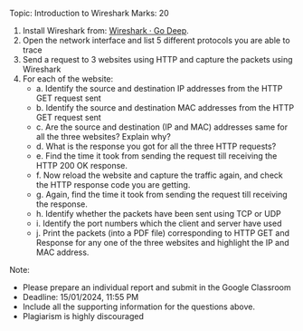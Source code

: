 Topic: Introduction to Wireshark Marks: 20
1) Install Wireshark from: [Wireshark · Go Deep](https://www.wireshark.org).
2) Open the network interface and list 5 different protocols you are able to trace
3) Send a request to 3 websites using HTTP and capture the packets using Wireshark
4) For each of the website:
   - a. Identify the source and destination IP addresses from the HTTP GET request
sent
   - b. Identify the source and destination MAC addresses from the HTTP GET request
sent
   - c. Are the source and destination (IP and MAC) addresses same for all the three
websites? Explain why?
   - d. What is the response you got for all the three HTTP requests?
   - e. Find the time it took from sending the request till receiving the HTTP 200 OK
response.
   - f. Now reload the website and capture the traffic again, and check the HTTP
response code you are getting.
   - g. Again, find the time it took from sending the request till receiving the response.
   - h. Identify whether the packets have been sent using TCP or UDP
   - i. Identify the port numbers which the client and server have used
   - j. Print the packets (into a PDF file) corresponding to HTTP GET and Response for
any one of the three websites and highlight the IP and MAC address.

Note:
- Please prepare an individual report and submit in the Google Classroom
- Deadline: 15/01/2024, 11:55 PM
- Include all the supporting information for the questions above.
- Plagiarism is highly discouraged
